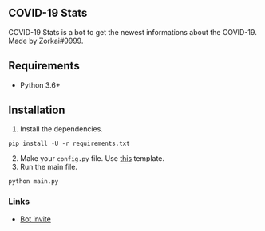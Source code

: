 ## COVID-19 Stats  
COVID-19 Stats is a bot to get the newest informations about the COVID-19. Made by Zorkai#9999.

## Requirements  
* Python 3.6+

## Installation  
1. Install the dependencies.  
```  
pip install -U -r requirements.txt  
```  
2. Make your `config.py` file. Use [this](https://github.com/Zorkai/COVID-19-Stats/blob/master/COVID-19-Stats/config.template.py) template.  
3. Run the main file.  
```  
python main.py  
```

### Links  
* [Bot invite](https://discordapp.com/oauth2/authorize?client_id=688135666206376013&scope=bot)